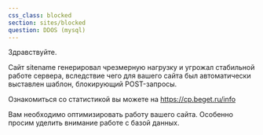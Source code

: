 ```yaml
---
css_class: blocked
section: sites/blocked
question: DDOS (mysql)
---
```

Здравствуйте.

Сайт sitename генерировал чрезмерную нагрузку и угрожал стабильной работе сервера, вследствие чего для вашего сайта был автоматически выставлен шаблон, блокирующий POST-запросы.

Ознакомиться со статистикой вы можете на https://cp.beget.ru/info

Вам необходимо оптимизировать работу вашего сайта. Особенно просим уделить внимание работе с базой данных.